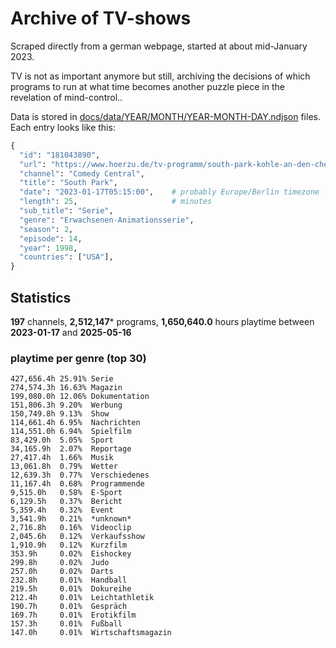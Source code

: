 # Archive of TV-shows

Scraped directly from a german webpage, started at about mid-January 2023.

TV is not as important anymore but still, archiving the decisions of which programs to run at what time
becomes another puzzle piece in the revelation of mind-control.. 

Data is stored in [docs/data/YEAR/MONTH/YEAR-MONTH-DAY.ndjson](docs/data/) files. 
Each entry looks like this:

```python
{
  "id": "181043890", 
  "url": "https://www.hoerzu.de/tv-programm/south-park-kohle-an-den-chefkoch/bid_181043890/", 
  "channel": "Comedy Central", 
  "title": "South Park", 
  "date": "2023-01-17T05:15:00",    # probably Europe/Berlin timezone 
  "length": 25,                     # minutes 
  "sub_title": "Serie", 
  "genre": "Erwachsenen-Animationsserie", 
  "season": 2, 
  "episode": 14, 
  "year": 1998, 
  "countries": ["USA"],
}
```

## Statistics

**197** channels, **2,512,147*** programs, **1,650,640.0** hours playtime between **2023-01-17** and **2025-05-16**


### playtime per genre (top 30)

    427,656.4h 25.91% Serie
    274,574.3h 16.63% Magazin
    199,080.0h 12.06% Dokumentation
    151,806.3h 9.20%  Werbung
    150,749.8h 9.13%  Show
    114,661.4h 6.95%  Nachrichten
    114,551.0h 6.94%  Spielfilm
    83,429.0h  5.05%  Sport
    34,165.9h  2.07%  Reportage
    27,417.4h  1.66%  Musik
    13,061.8h  0.79%  Wetter
    12,639.3h  0.77%  Verschiedenes
    11,167.4h  0.68%  Programmende
    9,515.0h   0.58%  E-Sport
    6,129.5h   0.37%  Bericht
    5,359.4h   0.32%  Event
    3,541.9h   0.21%  *unknown*
    2,716.8h   0.16%  Videoclip
    2,045.6h   0.12%  Verkaufsshow
    1,910.9h   0.12%  Kurzfilm
    353.9h     0.02%  Eishockey
    299.8h     0.02%  Judo
    257.0h     0.02%  Darts
    232.8h     0.01%  Handball
    219.5h     0.01%  Dokureihe
    212.4h     0.01%  Leichtathletik
    190.7h     0.01%  Gespräch
    169.7h     0.01%  Erotikfilm
    157.3h     0.01%  Fußball
    147.0h     0.01%  Wirtschaftsmagazin
